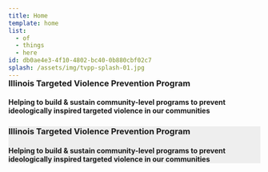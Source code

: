 ```yaml
---
title: Home
template: home
list:
  - of
  - things
  - here
id: db0ae4e3-4f10-4802-bc40-0b880cbf02c7
splash: /assets/img/tvpp-splash-01.jpg
---
```




  <div class="homeHero hidden-sm hidden-xs" style="margin-top: -25px;">
    <div class="homeHeader">
      <h3> Illinois Targeted Violence Prevention Program</h3>
      <h4> Helping to build & sustain community-level programs to prevent ideologically inspired targeted violence in our communities</h4>
    </div>
  </div>

  <div style="background: #eee" class="homeHero mobile hidden-md hidden-lg">
    <div class="text-center" >
      <h3> Illinois Targeted Violence Prevention Program</h3>
      <h4 class="orange"> Helping to build & sustain community-level programs to prevent ideologically inspired targeted violence in our communities</h4>
    </div>
  </div>
